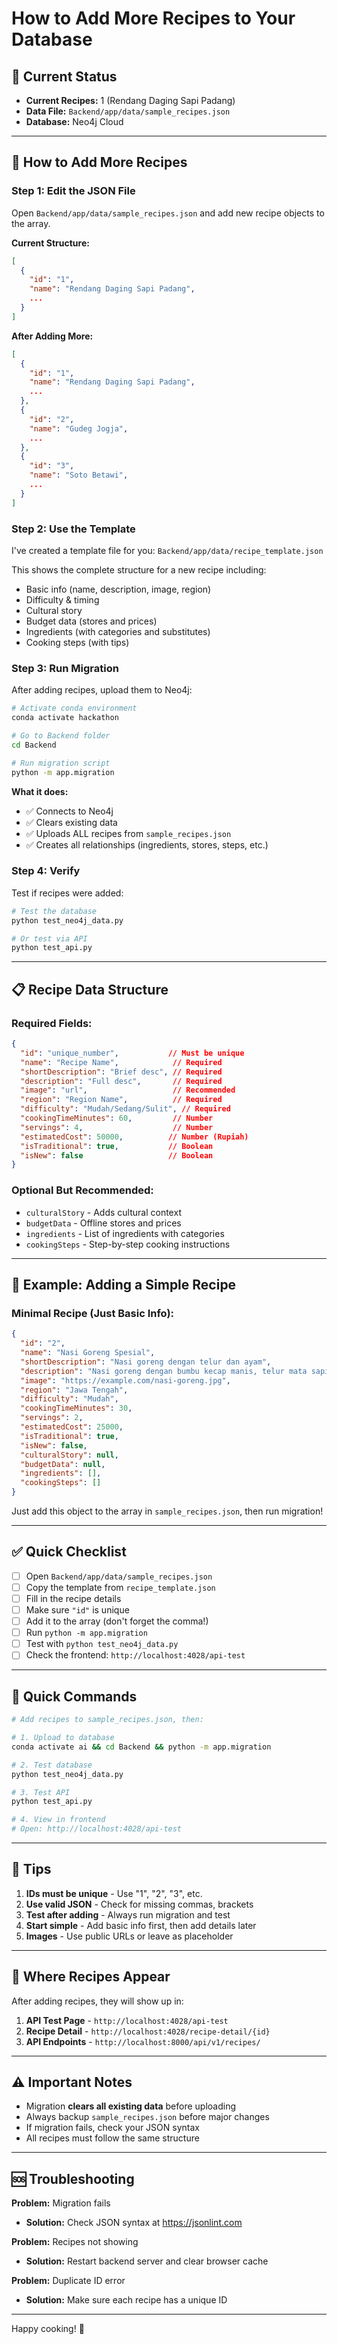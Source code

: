 # How to Add More Recipes to Your Database

## 📍 Current Status

- **Current Recipes:** 1 (Rendang Daging Sapi Padang)
- **Data File:** `Backend/app/data/sample_recipes.json`
- **Database:** Neo4j Cloud

---

## 🔄 How to Add More Recipes

### Step 1: Edit the JSON File

Open `Backend/app/data/sample_recipes.json` and add new recipe objects to the array.

**Current Structure:**

```json
[
  {
    "id": "1",
    "name": "Rendang Daging Sapi Padang",
    ...
  }
]
```

**After Adding More:**

```json
[
  {
    "id": "1",
    "name": "Rendang Daging Sapi Padang",
    ...
  },
  {
    "id": "2",
    "name": "Gudeg Jogja",
    ...
  },
  {
    "id": "3",
    "name": "Soto Betawi",
    ...
  }
]
```

### Step 2: Use the Template

I've created a template file for you: `Backend/app/data/recipe_template.json`

This shows the complete structure for a new recipe including:

- Basic info (name, description, image, region)
- Difficulty & timing
- Cultural story
- Budget data (stores and prices)
- Ingredients (with categories and substitutes)
- Cooking steps (with tips)

### Step 3: Run Migration

After adding recipes, upload them to Neo4j:

```bash
# Activate conda environment
conda activate hackathon

# Go to Backend folder
cd Backend

# Run migration script
python -m app.migration
```

**What it does:**

- ✅ Connects to Neo4j
- ✅ Clears existing data
- ✅ Uploads ALL recipes from `sample_recipes.json`
- ✅ Creates all relationships (ingredients, stores, steps, etc.)

### Step 4: Verify

Test if recipes were added:

```bash
# Test the database
python test_neo4j_data.py

# Or test via API
python test_api.py
```

---

## 📋 Recipe Data Structure

### Required Fields:

```json
{
  "id": "unique_number",           // Must be unique
  "name": "Recipe Name",            // Required
  "shortDescription": "Brief desc", // Required
  "description": "Full desc",       // Required
  "image": "url",                   // Recommended
  "region": "Region Name",          // Required
  "difficulty": "Mudah/Sedang/Sulit", // Required
  "cookingTimeMinutes": 60,         // Number
  "servings": 4,                    // Number
  "estimatedCost": 50000,          // Number (Rupiah)
  "isTraditional": true,           // Boolean
  "isNew": false                   // Boolean
}
```

### Optional But Recommended:

- `culturalStory` - Adds cultural context
- `budgetData` - Offline stores and prices
- `ingredients` - List of ingredients with categories
- `cookingSteps` - Step-by-step cooking instructions

---

## 🎯 Example: Adding a Simple Recipe

### Minimal Recipe (Just Basic Info):

```json
{
  "id": "2",
  "name": "Nasi Goreng Spesial",
  "shortDescription": "Nasi goreng dengan telur dan ayam",
  "description": "Nasi goreng dengan bumbu kecap manis, telur mata sapi, dan ayam suwir",
  "image": "https://example.com/nasi-goreng.jpg",
  "region": "Jawa Tengah",
  "difficulty": "Mudah",
  "cookingTimeMinutes": 30,
  "servings": 2,
  "estimatedCost": 25000,
  "isTraditional": true,
  "isNew": false,
  "culturalStory": null,
  "budgetData": null,
  "ingredients": [],
  "cookingSteps": []
}
```

Just add this object to the array in `sample_recipes.json`, then run migration!

---

## ✅ Quick Checklist

- [ ] Open `Backend/app/data/sample_recipes.json`
- [ ] Copy the template from `recipe_template.json`
- [ ] Fill in the recipe details
- [ ] Make sure `"id"` is unique
- [ ] Add it to the array (don't forget the comma!)
- [ ] Run `python -m app.migration`
- [ ] Test with `python test_neo4j_data.py`
- [ ] Check the frontend: `http://localhost:4028/api-test`

---

## 🚀 Quick Commands

```bash
# Add recipes to sample_recipes.json, then:

# 1. Upload to database
conda activate ai && cd Backend && python -m app.migration

# 2. Test database
python test_neo4j_data.py

# 3. Test API
python test_api.py

# 4. View in frontend
# Open: http://localhost:4028/api-test
```

---

## 📝 Tips

1. **IDs must be unique** - Use "1", "2", "3", etc.
2. **Use valid JSON** - Check for missing commas, brackets
3. **Test after adding** - Always run migration and test
4. **Start simple** - Add basic info first, then add details later
5. **Images** - Use public URLs or leave as placeholder

---

## 🎨 Where Recipes Appear

After adding recipes, they will show up in:

1. **API Test Page** - `http://localhost:4028/api-test`
2. **Recipe Detail** - `http://localhost:4028/recipe-detail/{id}`
3. **API Endpoints** - `http://localhost:8000/api/v1/recipes/`

---

## ⚠️ Important Notes

- Migration **clears all existing data** before uploading
- Always backup `sample_recipes.json` before major changes
- If migration fails, check your JSON syntax
- All recipes must follow the same structure

---

## 🆘 Troubleshooting

**Problem:** Migration fails

- **Solution:** Check JSON syntax at https://jsonlint.com

**Problem:** Recipes not showing

- **Solution:** Restart backend server and clear browser cache

**Problem:** Duplicate ID error

- **Solution:** Make sure each recipe has a unique ID

---

Happy cooking! 🍳
